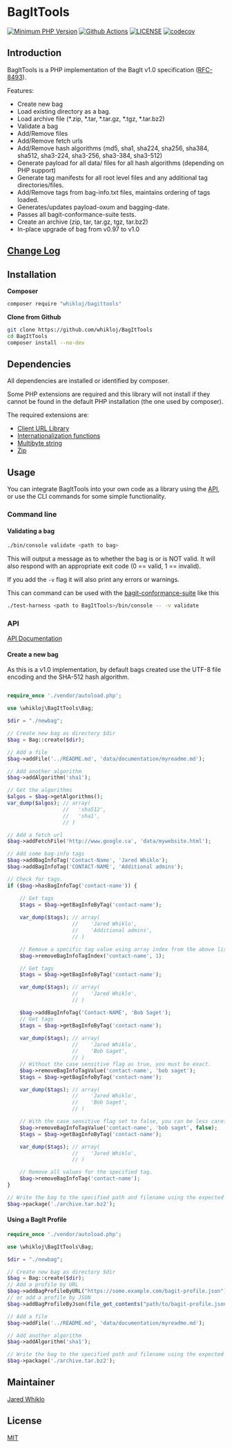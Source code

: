 # BagItTools

[![Minimum PHP Version](https://img.shields.io/badge/php-%3E%3D%208.0-8892BF.svg?style=flat-square)](https://php.net/)
[![Github Actions](https://github.com/whikloj/BagItTools/actions/workflows/main.yml/badge.svg)](https://github.com/whikloj/BagItTools/actions/workflows/main.yml)
[![LICENSE](https://img.shields.io/badge/license-MIT-blue.svg?style=flat-square)](./LICENSE)
[![codecov](https://codecov.io/gh/whikloj/BagItTools/branch/main/graph/badge.svg)](https://codecov.io/gh/whikloj/BagItTools)

## Introduction

BagItTools is a PHP implementation of the BagIt v1.0 specification ([RFC-8493](https://tools.ietf.org/html/rfc8493)).

Features:

* Create new bag
* Load existing directory as a bag.
* Load archive file (*.zip, *.tar, *.tar.gz, *.tgz, *.tar.bz2)
* Validate a bag
* Add/Remove files
* Add/Remove fetch urls
* Add/Remove hash algorithms (md5, sha1, sha224, sha256, sha384, sha512, sha3-224, sha3-256, sha3-384, sha3-512)
* Generate payload for all data/ files for all hash algorithms (depending on PHP support)
* Generate tag manifests for all root level files and any additional tag directories/files.
* Add/Remove tags from bag-info.txt files, maintains ordering of tags loaded.
* Generates/updates payload-oxum and bagging-date.
* Passes all bagit-conformance-suite tests.
* Create an archive (zip, tar, tar.gz, tgz, tar.bz2)
* In-place upgrade of bag from v0.97 to v1.0

## [Change Log](./CHANGELOG.md)

## Installation

**Composer**

```bash
composer require "whikloj/bagittools"
```

**Clone from Github**

```bash
git clone https://github.com/whikloj/BagItTools
cd BagItTools
composer install --no-dev
```

## Dependencies

All dependencies are installed or identified by composer. 

Some PHP extensions are required and this library will not install if they cannot be found in the default PHP installation (the one used by composer).

The required extensions are:

* [Client URL Library](https://www.php.net/manual/en/book.curl.php)
* [Internationalization functions](https://www.php.net/manual/en/book.intl.php)
* [Multibyte string](https://www.php.net/manual/en/book.mbstring.php)
* [Zip](https://www.php.net/manual/en/book.zip.php)

## Usage

You can integrate BagItTools into your own code as a library using the [API](#api), or use the CLI commands for 
some simple functionality.

### Command line

#### Validating a bag

```bash
./bin/console validate <path to bag>
```

This will output a message as to whether the bag is or is NOT valid. It will also respond with
an appropriate exit code (0 == valid, 1 == invalid).

If you add the `-v` flag it will also print any errors or warnings.

This can command can be used with the [bagit-conformance-suite](https://github.com/LibraryOfCongress/bagit-conformance-suite)
like this

```bash
./test-harness <path to BagItTools>/bin/console -- -v validate
```

### API 

[API Documentation](https://whikloj.github.io/BagItTools/namespaces/whikloj.html)

#### Create a new bag

As this is a v1.0 implementation, by default bags created use the UTF-8 file encoding and the SHA-512 hash algorithm.

```php

require_once './vendor/autoload.php';

use \whikloj\BagItTools\Bag;

$dir = "./newbag";

// Create new bag as directory $dir
$bag = Bag::create($dir);

// Add a file
$bag->addFile('../README.md', 'data/documentation/myreadme.md');

// Add another algorithm
$bag->addAlgorithm('sha1');

// Get the algorithms
$algos = $bag->getAlgorithms();
var_dump($algos); // array(
                  //   'sha512',
                  //   'sha1',
                  // )

// Add a fetch url
$bag->addFetchFile('http://www.google.ca', 'data/mywebsite.html');

// Add some bag-info tags
$bag->addBagInfoTag('Contact-Name', 'Jared Whiklo');
$bag->addBagInfoTag('CONTACT-NAME', 'Additional admins');

// Check for tags.
if ($bag->hasBagInfoTag('contact-name')) {

    // Get tags
    $tags = $bag->getBagInfoByTag('contact-name');
    
    var_dump($tags); // array(
                     //    'Jared Whiklo',
                     //    'Additional admins',
                     // )

    // Remove a specific tag value using array index from the above listing.
    $bag->removeBagInfoTagIndex('contact-name', 1); 

    // Get tags
    $tags = $bag->getBagInfoByTag('contact-name');

    var_dump($tags); // array(
                     //    'Jared Whiklo',
                     // )

    $bag->addBagInfoTag('Contact-NAME', 'Bob Saget');
    // Get tags
    $tags = $bag->getBagInfoByTag('contact-name');
    
    var_dump($tags); // array(
                     //    'Jared Whiklo',
                     //    'Bob Saget',
                     // )
    // Without the case sensitive flag as true, you must be exact.
    $bag->removeBagInfoTagValue('contact-name', 'bob saget');
    $tags = $bag->getBagInfoByTag('contact-name');

    var_dump($tags); // array(
                     //    'Jared Whiklo',
                     //    'Bob Saget',
                     // )

    // With the case sensitive flag set to false, you can be less careful
    $bag->removeBagInfoTagValue('contact-name', 'bob saget', false);
    $tags = $bag->getBagInfoByTag('contact-name');

    var_dump($tags); // array(
                     //    'Jared Whiklo',
                     // )

    // Remove all values for the specified tag.
    $bag->removeBagInfoTag('contact-name');
}

// Write the bag to the specified path and filename using the expected archiving method.
$bag->package('./archive.tar.bz2');
```

#### Using a BagIt Profile
```php
require_once './vendor/autoload.php';

use \whikloj\BagItTools\Bag;

$dir = "./newbag";

// Create new bag as directory $dir
$bag = Bag::create($dir);
// Add a profile by URL
$bag->addBagProfileByURL("https://some.example.com/bagit-profile.json");
// or add a profile by JSON
$bag->addBagProfileByJson(file_get_contents("path/to/bagit-profile.json"));

// Add a file
$bag->addFile('../README.md', 'data/documentation/myreadme.md');

// Add another algorithm
$bag->addAlgorithm('sha1');

// Write the bag to the specified path and filename using the expected archiving method.
$bag->package('./archive.tar.bz2');
```

## Maintainer

[Jared Whiklo](https://github.com/whikloj)

## License

[MIT](./LICENSE)
